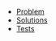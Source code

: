 - [Problem](https://adventofcode.com/2020/day/4)
- [Solutions](solvers.js)
- [Tests](solvers.test.js)
